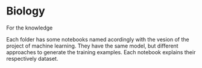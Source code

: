 # Biology
For the knowledge

Each folder has some notebooks named acordingly with the vesion of the project of machine learning.
They have the same model, but different approaches to generate the training examples.
Each notebook explains their respectively dataset.

